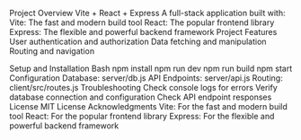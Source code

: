 Project Overview
Vite + React + Express
A full-stack application built with:
Vite: The fast and modern build tool
React: The popular frontend library
Express: The flexible and powerful backend framework
Project Features
User authentication and authorization
Data fetching and manipulation
Routing and navigation

Setup and Installation
Bash
npm install
npm run dev
npm run build
npm start
Configuration
Database: server/db.js
API Endpoints: server/api.js
Routing: client/src/routes.js
Troubleshooting
Check console logs for errors
Verify database connection and configuration
Check API endpoint responses
License
MIT License
Acknowledgments
Vite: For the fast and modern build tool
React: For the popular frontend library
Express: For the flexible and powerful backend framework
